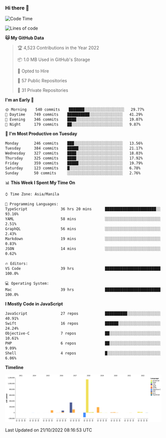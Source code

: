 ### Hi there 👋

<!--START_SECTION:waka-->
![Code Time](http://img.shields.io/badge/Code%20Time-3%2C224%20hrs%2050%20mins-blue)

![Lines of code](https://img.shields.io/badge/From%20Hello%20World%20I%27ve%20Written-2%20Million%20lines%20of%20code-blue)

**🐱 My GitHub Data** 

> 🏆 4,523 Contributions in the Year 2022
 > 
> 📦 1.0 MB Used in GitHub's Storage 
 > 
> 💼 Opted to Hire
 > 
> 📜 57 Public Repositories 
 > 
> 🔑 31 Private Repositories  
 > 
**I'm an Early 🐤** 

```text
🌞 Morning    540 commits    ███████░░░░░░░░░░░░░░░░░░   29.77% 
🌆 Daytime    749 commits    ██████████░░░░░░░░░░░░░░░   41.29% 
🌃 Evening    346 commits    ████░░░░░░░░░░░░░░░░░░░░░   19.07% 
🌙 Night      179 commits    ██░░░░░░░░░░░░░░░░░░░░░░░   9.87%

```
📅 **I'm Most Productive on Tuesday** 

```text
Monday       246 commits    ███░░░░░░░░░░░░░░░░░░░░░░   13.56% 
Tuesday      384 commits    █████░░░░░░░░░░░░░░░░░░░░   21.17% 
Wednesday    327 commits    ████░░░░░░░░░░░░░░░░░░░░░   18.03% 
Thursday     325 commits    ████░░░░░░░░░░░░░░░░░░░░░   17.92% 
Friday       359 commits    █████░░░░░░░░░░░░░░░░░░░░   19.79% 
Saturday     123 commits    █░░░░░░░░░░░░░░░░░░░░░░░░   6.78% 
Sunday       50 commits     ░░░░░░░░░░░░░░░░░░░░░░░░░   2.76%

```


📊 **This Week I Spent My Time On** 

```text
⌚︎ Time Zone: Asia/Manila

💬 Programming Languages: 
TypeScript               36 hrs 20 mins      ███████████████████████░░   93.16% 
YAML                     58 mins             ░░░░░░░░░░░░░░░░░░░░░░░░░   2.51% 
GraphQL                  56 mins             ░░░░░░░░░░░░░░░░░░░░░░░░░   2.43% 
Markdown                 19 mins             ░░░░░░░░░░░░░░░░░░░░░░░░░   0.83% 
JSON                     14 mins             ░░░░░░░░░░░░░░░░░░░░░░░░░   0.62%

🔥 Editors: 
VS Code                  39 hrs              █████████████████████████   100.0%

💻 Operating System: 
Mac                      39 hrs              █████████████████████████   100.0%

```

**I Mostly Code in JavaScript** 

```text
JavaScript               27 repos            ██████████░░░░░░░░░░░░░░░   40.91% 
Swift                    16 repos            ██████░░░░░░░░░░░░░░░░░░░   24.24% 
Objective-C              7 repos             ██░░░░░░░░░░░░░░░░░░░░░░░   10.61% 
PHP                      6 repos             ██░░░░░░░░░░░░░░░░░░░░░░░   9.09% 
Shell                    4 repos             █░░░░░░░░░░░░░░░░░░░░░░░░   6.06%

```


**Timeline**

![Chart not found](https://raw.githubusercontent.com/rad182/rad182/main/charts/bar_graph.png) 


 Last Updated on 21/10/2022 08:16:53 UTC
<!--END_SECTION:waka-->


<!--
**rad182/rad182** is a ✨ _special_ ✨ repository because its `README.md` (this file) appears on your GitHub profile.

Here are some ideas to get you started:

- 🔭 I’m currently working on ...
- 🌱 I’m currently learning ...
- 👯 I’m looking to collaborate on ...
- 🤔 I’m looking for help with ...
- 💬 Ask me about ...
- 📫 How to reach me: ...
- 😄 Pronouns: ...
- ⚡ Fun fact: ...
-->
